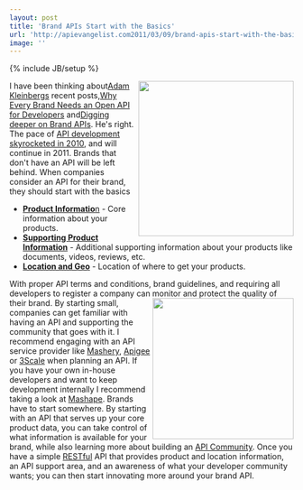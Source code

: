 ```yaml
---
layout: post
title: 'Brand APIs Start with the Basics'
url: 'http://apievangelist.com2011/03/09/brand-apis-start-with-the-basics/'
image: ''
---
```

{% include JB/setup %}
<img src="http://kinlane-productions.s3.amazonaws.com/api-evangelist/brand-kitchen.jpg"  width="275" align="right" />I have been thinking about<a title="Adam Kleinberg" href="http://www.linkedin.com/in/adamkleinberg">Adam Kleinbergs</a> recent posts,<a title="Why Every Brand Needs an Open API for Developers" href="http://mashable.com/2011/01/04/brand-open-api-developers/">Why Every Brand Needs an Open API for Developers</a> and<a title="Digging Deeper on Brand APIs" href="http://www.tractionco.com/blog/63-digging-deeper-on-brand-apis">Digging deeper on Brand APIs</a>.
He's right. The pace of <a title="API Development Skyrocketed in 2010" href="http://blog.programmableweb.com/2011/03/08/3000-web-apis/">API development skyrocketed in 2010</a>, and will continue in 2011.
Brands that don't have an API will be left behind.
When companies consider an API for their brand, they should start with the basics
<ul >
     <li>
          <a title="Product Information" href="http://blog.apievangelist.com/2011/03/09/brand-apis-starter-product-data/"><strong>Product Informatio</strong>n</a> - Core information about your products.
     </li>
     <li>
          <strong><a title="Supporting Product Information" href="http://blog.apievangelist.com/2011/03/09/brand-api-starter-supporting-product-data/">Supporting Product Information</a></strong> - Additional supporting information about your products like documents, videos, reviews, etc.
     </li>
     <li>
          <strong><a title="Location and Geo" href="http://blog.apievangelist.com/2011/03/09/brand-apis-starter-location-geo/">Location and Geo</a></strong> - Location of where to get your products.
     </li>
</ul>With proper API terms and conditions, brand guidelines, and requiring all developers to register a company can monitor and protect the quality of their brand. <img src="http://kinlane-productions.s3.amazonaws.com/start.jpg"  width="250" align="right" /> By starting small, companies can get familiar with having an API and supporting the community that goes with it.
I recommend engaging with an API service provider like <a href="http://www.mashery.com/">Mashery</a>, <a href="http://apigee.com/">Apigee</a> or <a href="http://www.3scale.net/">3Scale</a> when planning an API.
If you have your own in-house developers and want to keep development internally I recommend taking a look at <a href="http://www.mashape.com/">Mashape</a>.
Brands have to start somewhere. By starting with an API that serves up your core product data, you can take control of what information is available for your brand, while also learning more about building an <a href="http://www.apievangelist.com/">API Community</a>.
Once you have a simple <a href="http://blog.apievangelist.com/2011/01/30/api-technology-rest/">RESTful</a> API that provides product and location information, an API support area, and an awareness of what your developer community wants; you can then start innovating more around your brand API.
